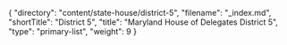 {
  "directory": "content/state-house/district-5",
  "filename": "_index.md",
  "shortTitle": "District 5",
  "title": "Maryland House of Delegates District 5",
  "type": "primary-list",
  "weight": 9
}
